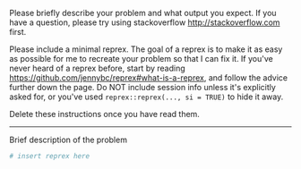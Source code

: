 Please briefly describe your problem and what output you expect. If you have a question, please try using stackoverflow <http://stackoverflow.com> first.

Please include a minimal reprex. The goal of a reprex is to make it as easy as possible for me to recreate your problem so that I can fix it. If you've never heard of a reprex before, start by reading <https://github.com/jennybc/reprex#what-is-a-reprex>, and follow the advice further down the page. Do NOT include session info unless it's explicitly asked for, or you've used `reprex::reprex(..., si = TRUE)` to hide it away.

Delete these instructions once you have read them.

---

Brief description of the problem

```r
# insert reprex here
```
